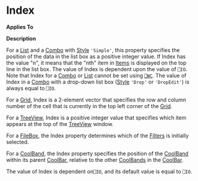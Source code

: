 



<h1 class="heading"><span class="name">Index</span></h1>

**Applies To**


**Description**


For a [List](../a-z/list.md) and a [Combo](../a-z/combo.md) with [Style](../a-z/style.md) `'Simple'`, this property specifies the position of the data in the list box as a positive integer value. If Index has the value "n", it means that the "nth" item in [Items](../a-z/items.md) is displayed on the top line in the list box. The value of Index is dependent upon the value of `⎕IO`. Note that Index for a [Combo](../a-z/combo.md) or [List](../a-z/list.md) cannot be set using [`⎕WC`](../../Language/System%20Functions/wc.htm). The value of Index in a [Combo](../a-z/combo.md) with a drop-down list box ([Style](../a-z/style.md) `'Drop'` or `'DropEdit'`) is always equal to `⎕IO`.


For a [Grid](../a-z/grid.md), Index is a 2-element vector that specifies the row and column number of the cell that is currently in the top left corner of the [Grid](../a-z/grid.md).


For a [TreeView](../a-z/treeview.md), Index is a positive integer value that specifies which item appears at the top of the [TreeView](../a-z/treeview.md) window.


For a [FileBox](../a-z/filebox.md), the Index property determines which of the [Filters](../a-z/filters.md) is initially selected.


For a [CoolBand](../a-z/coolband.md), the Index property specifies the position of the [CoolBand](../a-z/coolband.md) within its parent [CoolBar](../a-z/coolbar.md), relative to the other [CoolBands](../a-z/coolband.md) in the [CoolBar](../a-z/coolbar.md).


The value of Index is dependent on`⎕IO`, and its default value is equal to `⎕IO`.


